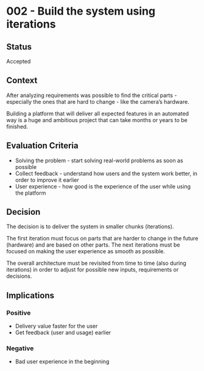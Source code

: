 # 002 - Build the system using iterations

## Status

Accepted

## Context

After analyzing requirements was possible to find the critical parts - especially the ones that are hard to change - like the camera’s hardware.

Building a platform that will deliver all expected features in an automated way is a huge and ambitious project that can take months or years to be finished.

## Evaluation Criteria

- Solving the problem - start solving real-world problems as soon as possible
- Collect feedback - understand how users and the system work better, in order to improve it earlier
- User experience - how good is the experience of the user while using the platform

## Decision

The decision is to deliver the system in smaller chunks (iterations).

The first iteration must focus on parts that are harder to change in the future (hardware) and are based on other parts. The next iterations must be focused on making the user experience as smooth as possible.

The overall architecture must be revisited from time to time (also during iterations) in order to adjust for possible new inputs, requirements or decisions.

## Implications

### Positive

- Delivery value faster for the user
- Get feedback (user and usage) earlier

### Negative

- Bad user experience in the beginning